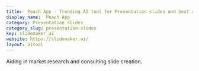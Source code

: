 ```yaml
---
title:  Peach App - Trending AI tool for Presentation slides and best alternatives
display_name:  Peach App
category: Presentation slides
category_slug: presentation-slides
key: slidemaker_ai
website: https://slidemaker.ai/
layout: aitool
---
```


Aiding in market research and consulting slide creation.
